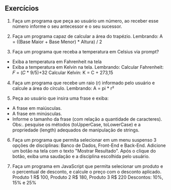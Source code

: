 Exercícios
---
1. Faça um programa que peça ao usuário um número, ao receber esse número informe o seu antecessor e o seu sucessor. 

2. Faça um programa capaz de calcular a área do trapézio.
Lembrando: 
A = ((Base Maior + Base Menor) * Altura) / 2

3. Faça um programa que receba a temperatura em Celsius via prompt?
 -  Exiba a temperatura em Fahrenheit na tela
 -  Exiba a temperatura em Kelvin na tela.
Lembrando: 
 Calcular Fahrenheit:   𝐹 = (𝐶 * 9/5)+32
 Calcular Kelvin:   K = C + 273,15

4. Faça um programa que recebe um raio (r) informado pelo usuário e calcule a área do círculo.
Lembrando: 
A = pi * r²

5. Peça ao usuário que insira uma frase e exiba:
 - A frase em maiúsculas.
 - A frase em minúsculas.
 - Informe o tamanho da frase (com relação a quantidade de caracteres).
Obs:. pesquise os métodos (toUpperCase, toLowerCase) e a propriedade (length) adequados de manipulação de strings.

6. Faça um programa que permita selecionar em um menu suspenso 3 opções de disciplinas: Banco de Dados, Front-End e Back-End. Adicione um botão na tela com o texto "Mostrar Resultado". Após o clique do botão, exiba uma saudação e a disciplina escolhida pelo usuário.

7. Faça um programa em JavaScript que permita selecionar um produto e o percentual de desconto, e calcule o preço com o desconto aplicado.
Produto 1 R$ 100, Produto 2 R$ 180, Produto 3 R$ 220
Descontos: 10%, 15% e 25%
